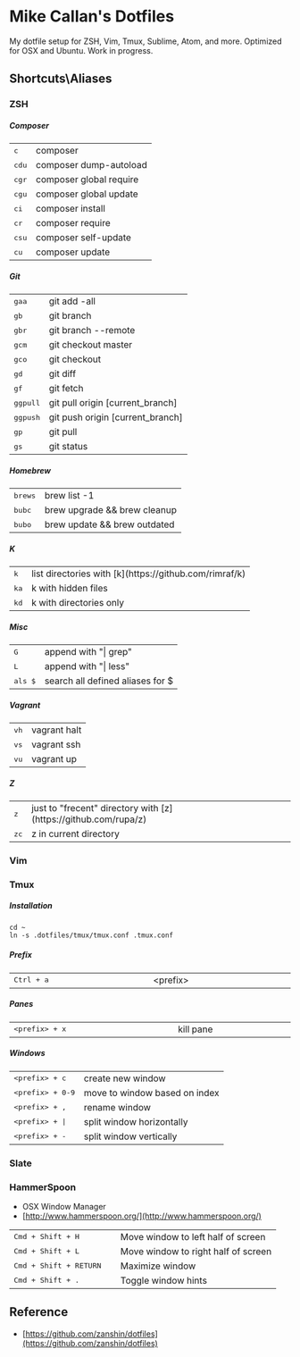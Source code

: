 # Mike Callan's Dotfiles

My dotfile setup for ZSH, Vim, Tmux, Sublime, Atom, and more. Optimized for OSX and Ubuntu. Work in progress.

## Shortcuts\Aliases

### ZSH

##### Composer

<table>
    <tr><td><kbd>c</kbd></td><td>composer</td></tr>
    <tr><td><kbd>cdu</kbd></td><td>composer dump-autoload</td></tr>
    <tr><td><kbd>cgr</kbd></td><td>composer global require</td></tr>
    <tr><td><kbd>cgu</kbd></td><td>composer global update</td></tr>
    <tr><td><kbd>ci</kbd></td><td>composer install</td></tr>
    <tr><td><kbd>cr</kbd></td><td>composer require</td></tr>
    <tr><td><kbd>csu</kbd></td><td>composer self-update</td></tr>
    <tr><td><kbd>cu</kbd></td><td>composer update</td></tr>
</table>

##### Git

<table>
    <tr><td><kbd>gaa</kbd></td><td>git add -all</td></tr>
    <tr><td><kbd>gb</kbd></td><td>git branch</td></tr>
    <tr><td><kbd>gbr</kbd></td><td>git branch --remote</td></tr>
    <tr><td><kbd>gcm</kbd></td><td>git checkout master</td></tr>
    <tr><td><kbd>gco</kbd></td><td>git checkout</td></tr>
    <tr><td><kbd>gd</kbd></td><td>git diff</td></tr>
    <tr><td><kbd>gf</kbd></td><td>git fetch</td></tr>
    <tr><td><kbd>ggpull</kbd></td><td>git pull origin [current_branch]</td></tr>
    <tr><td><kbd>ggpush</kbd></td><td>git push origin [current_branch]</td></tr>
    <tr><td><kbd>gp</kbd></td><td>git pull</td></tr>
    <tr><td><kbd>gs</kbd></td><td>git status</td></tr>
</table>

##### Homebrew

<table>
    <tr><td><kbd>brews</kbd></td><td>brew list -1</td></tr>
    <tr><td><kbd>bubc</kbd></td><td>brew upgrade && brew cleanup</td></tr>
    <tr><td><kbd>bubo</kbd></td><td>brew update && brew outdated</td></tr>
</table>

##### K

<table>
    <tr><td><kbd>k</kbd></td><td>list directories with [k](https://github.com/rimraf/k)</td></tr>
    <tr><td><kbd>ka</kbd></td><td>k with hidden files</td></tr>
    <tr><td><kbd>kd</kbd></td><td>k with directories only</td></tr>
</table>

##### Misc

<table>
    <tr><td><kbd>G</kbd></td><td>append with "| grep"</td></tr>
    <tr><td><kbd>L</kbd></td><td>append with "| less"</td></tr>
    <tr><td><kbd>als $</kbd></td><td>search all defined aliases for $</td></tr>
</table>

##### Vagrant

<table>
    <tr><td><kbd>vh</kbd></td><td>vagrant halt</td></tr>
    <tr><td><kbd>vs</kbd></td><td>vagrant ssh</td></tr>
    <tr><td><kbd>vu</kbd></td><td>vagrant up</td></tr>
</table>

##### Z

<table>
    <tr><td><kbd>z</kbd></td><td>just to "frecent" directory with [z](https://github.com/rupa/z)</td></tr>
    <tr><td><kbd>zc</kbd></td><td>z in current directory</td></tr>
</table>

### Vim

### Tmux

##### Installation

    cd ~
    ln -s .dotfiles/tmux/tmux.conf .tmux.conf

##### Prefix

<table style="display: table; width: 100%">
    <tr>
        <td><kbd>Ctrl + a</kbd></td>
        <td>&lt;prefix&gt;</td>
    </tr>
</table>

##### Panes

<table style="display: table; width: 100%">
    <tr>
        <td><kbd>&lt;prefix&gt; + x</kbd></td>
        <td>kill pane</td>
    </tr>
</table>


##### Windows

<table>
    <tr>
        <td><kbd>&lt;prefix&gt; + c</kbd></td>
        <td>create new window</td>
    </tr>
    <tr>
        <td><kbd>&lt;prefix&gt; + 0-9</kbd></td>
        <td>move to window based on index</td>
    </tr>
    <tr>
        <td><kbd>&lt;prefix&gt; + ,</kbd></td>
        <td>rename window</td>
    </tr>
    <tr>
        <td><kbd>&lt;prefix&gt; + |</kbd></td>
        <td>split window horizontally</td>
    </tr>
    <tr>
        <td><kbd>&lt;prefix&gt; + -</kbd></td>
        <td>split window vertically</td>
    </tr>
</table>

### Slate

### HammerSpoon

- OSX Window Manager
- [http://www.hammerspoon.org/](http://www.hammerspoon.org/)

<table>
    <tr>
        <td width="40%">
            <kbd>Cmd + Shift + H</kbd>
        </td>
        <td>
            Move window to left half of screen
        </td>
    </tr>
    <tr>
        <td>
            <kbd>Cmd + Shift + L</kbd>
        </td>
        <td>
            Move window to right half of screen
        </td>
    </tr>
    <tr>
        <td>
            <kbd>Cmd + Shift + RETURN</kbd>
        </td>
        <td>
            Maximize window
        </td>
    </tr>
    <tr>
        <td>
            <kbd>Cmd + Shift + . </kbd>
        </td>
        <td>
            Toggle window hints
        </td>
    </tr>
</table>

## Reference

- [https://github.com/zanshin/dotfiles](https://github.com/zanshin/dotfiles)
